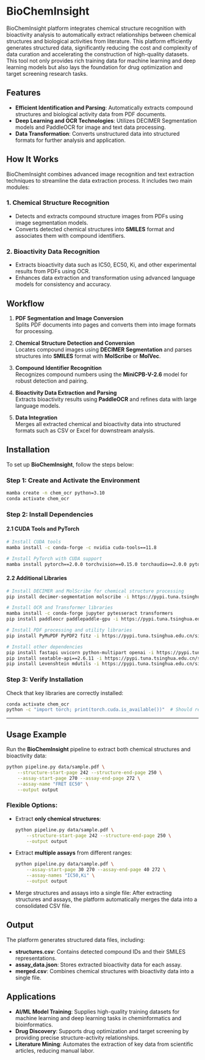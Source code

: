 # BioChemInsight

BioChemInsight platform integrates chemical structure recognition with bioactivity analysis to automatically extract relationships between chemical structures and biological activities from literature. This platform efficiently generates structured data, significantly reducing the cost and complexity of data curation and accelerating the construction of high-quality datasets. This tool not only provides rich training data for machine learning and deep learning models but also lays the foundation for drug optimization and target screening research tasks.

## Features

- **Efficient Identification and Parsing**: Automatically extracts compound structures and biological activity data from PDF documents.
- **Deep Learning and OCR Technologies**: Utilizes DECIMER Segmentation models and PaddleOCR for image and text data processing.
- **Data Transformation**: Converts unstructured data into structured formats for further analysis and application.

## How It Works

BioChemInsight combines advanced image recognition and text extraction techniques to streamline the data extraction process. It includes two main modules:

### 1. **Chemical Structure Recognition**
   - Detects and extracts compound structure images from PDFs using image segmentation models.
   - Converts detected chemical structures into **SMILES** format and associates them with compound identifiers.

### 2. **Bioactivity Data Recognition**
   - Extracts bioactivity data such as IC50, EC50, Ki, and other experimental results from PDFs using OCR.
   - Enhances data extraction and transformation using advanced language models for consistency and accuracy.

## Workflow

1. **PDF Segmentation and Image Conversion**  
   Splits PDF documents into pages and converts them into image formats for processing.  
   
2. **Chemical Structure Detection and Conversion**  
   Locates compound images using **DECIMER Segmentation** and parses structures into **SMILES** format with **MolScribe** or **MolVec**.

3. **Compound Identifier Recognition**  
   Recognizes compound numbers using the **MiniCPB-V-2.6** model for robust detection and pairing.

4. **Bioactivity Data Extraction and Parsing**  
   Extracts bioactivity results using **PaddleOCR** and refines data with large language models.

5. **Data Integration**  
   Merges all extracted chemical and bioactivity data into structured formats such as CSV or Excel for downstream analysis.

## Installation

To set up **BioChemInsight**, follow the steps below:

### Step 1: Create and Activate the Environment

```bash
mamba create -n chem_ocr python=3.10
conda activate chem_ocr
```

### Step 2: Install Dependencies

#### 2.1 CUDA Tools and PyTorch
```bash
# Install CUDA tools
mamba install -c conda-forge -c nvidia cuda-tools==11.8

# Install PyTorch with CUDA support
mamba install pytorch==2.0.0 torchvision==0.15.0 torchaudio==2.0.0 pytorch-cuda=11.8 -c pytorch -c nvidia
```

#### 2.2 Additional Libraries
```bash
# Install DECIMER and MolScribe for chemical structure processing
pip install decimer-segmentation molscribe -i https://pypi.tuna.tsinghua.edu.cn/simple

# Install OCR and Transformer libraries
mamba install -c conda-forge jupyter pytesseract transformers
pip install paddleocr paddlepaddle-gpu -i https://pypi.tuna.tsinghua.edu.cn/simple

# Install PDF processing and utility libraries
pip install PyMuPDF PyPDF2 fitz -i https://pypi.tuna.tsinghua.edu.cn/simple

# Install other dependencies
pip install fastapi uvicorn python-multipart openai -i https://pypi.tuna.tsinghua.edu.cn/simple
pip install seatable-api==2.6.11 -i https://pypi.tuna.tsinghua.edu.cn/simple
pip install Levenshtein mdutils -i https://pypi.tuna.tsinghua.edu.cn/simple
```

### Step 3: Verify Installation

Check that key libraries are correctly installed:

```bash
conda activate chem_ocr
python -c "import torch; print(torch.cuda.is_available())"  # Should return True for GPU support
```

---

## Usage Example

Run the **BioChemInsight** pipeline to extract both chemical structures and bioactivity data:

```bash
python pipeline.py data/sample.pdf \
    --structure-start-page 242 --structure-end-page 250 \
    --assay-start-page 270 --assay-end-page 272 \
    --assay-name "FRET EC50" \
    --output output
```

### Flexible Options:
- Extract **only chemical structures**:
  ```bash
  python pipeline.py data/sample.pdf \
      --structure-start-page 242 --structure-end-page 250 \
      --output output
  ```

- Extract **multiple assays** from different ranges:
  ```bash
  python pipeline.py data/sample.pdf \
      --assay-start-page 30 270 --assay-end-page 40 272 \
      --assay-names "IC50,Ki" \
      --output output
  ```

- Merge structures and assays into a single file:
  After extracting structures and assays, the platform automatically merges the data into a consolidated CSV file.

## Output

The platform generates structured data files, including:
- **structures.csv**: Contains detected compound IDs and their SMILES representations.
- **assay_data.json**: Stores extracted bioactivity data for each assay.
- **merged.csv**: Combines chemical structures with bioactivity data into a single file.


## Applications

- **AI/ML Model Training**: Supplies high-quality training datasets for machine learning and deep learning tasks in cheminformatics and bioinformatics.
- **Drug Discovery**: Supports drug optimization and target screening by providing precise structure-activity relationships.
- **Literature Mining**: Automates the extraction of key data from scientific articles, reducing manual labor.